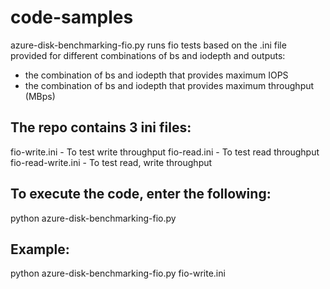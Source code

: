 # code-samples

azure-disk-benchmarking-fio.py runs fio tests based on the .ini file provided for different combinations of bs and iodepth and outputs:
 - the combination of bs and iodepth that provides maximum IOPS 
 - the combination of bs and iodepth that provides maximum throughput (MBps)

The repo contains 3 ini files:
------------------------------

fio-write.ini           - To test write throughput
fio-read.ini            - To test read throughput
fio-read-write.ini      - To test read, write throughput 

To execute the code, enter the following:
-----------------------------------------
python azure-disk-benchmarking-fio.py <ini-file-name>
  
Example:
--------

python azure-disk-benchmarking-fio.py fio-write.ini


  
  
